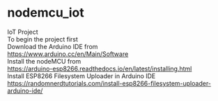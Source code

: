 # nodemcu_iot
IoT Project  
To begin the project first  
Download the Arduino IDE from  
https://www.arduino.cc/en/Main/Software  
Install the nodeMCU from  
https://arduino-esp8266.readthedocs.io/en/latest/installing.html  
Install ESP8266 Filesystem Uploader in Arduino IDE  
https://randomnerdtutorials.com/install-esp8266-filesystem-uploader-arduino-ide/  
